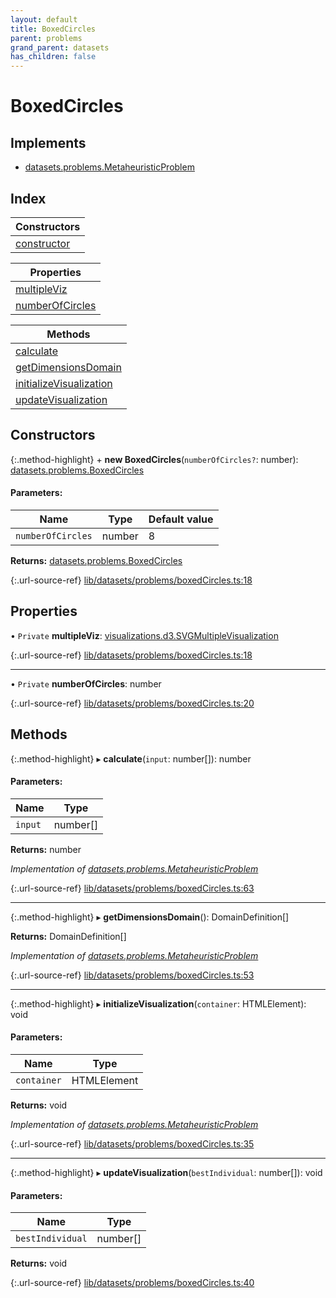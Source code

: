 ```yaml
---
layout: default
title: BoxedCircles
parent: problems
grand_parent: datasets
has_children: false
---
```


# BoxedCircles

## Implements

* [datasets.problems.MetaheuristicProblem](../../interfaces/datasets_problems_metaheuristicproblem)

## Index

| Constructors |
|-----------|
| [constructor](#constructor) |

| Properties |
|-----------|
| [multipleViz](#multipleviz) |
| [numberOfCircles](#numberofcircles) |

| Methods |
|-----------|
| [calculate](#calculate) |
| [getDimensionsDomain](#getdimensionsdomain) |
| [initializeVisualization](#initializevisualization) |
| [updateVisualization](#updatevisualization) |

## Constructors

{:.method-highlight}
\+ **new BoxedCircles**(`numberOfCircles?`: number): [datasets.problems.BoxedCircles](../datasets_problems_boxedcircles)

#### Parameters:

Name | Type | Default value |
------ | ------ | ------ |
`numberOfCircles` | number | 8 |

**Returns:** [datasets.problems.BoxedCircles](../datasets_problems_boxedcircles)

{:.url-source-ref}
[lib/datasets/problems/boxedCircles.ts:18](https://github.com/ascentcore/dataspot/blob/eafb62e/lib/datasets/problems/boxedCircles.ts#L18)

## Properties

• `Private` **multipleViz**: [visualizations.d3.SVGMultipleVisualization](../visualizations_d3_svgmultiplevisualization)

{:.url-source-ref}
[lib/datasets/problems/boxedCircles.ts:18](https://github.com/ascentcore/dataspot/blob/eafb62e/lib/datasets/problems/boxedCircles.ts#L18)

___

• `Private` **numberOfCircles**: number

{:.url-source-ref}
[lib/datasets/problems/boxedCircles.ts:20](https://github.com/ascentcore/dataspot/blob/eafb62e/lib/datasets/problems/boxedCircles.ts#L20)

## Methods

{:.method-highlight}
▸ **calculate**(`input`: number[]): number

#### Parameters:

Name | Type |
------ | ------ |
`input` | number[] |

**Returns:** number

*Implementation of [datasets.problems.MetaheuristicProblem](../../interfaces/datasets_problems_metaheuristicproblem)*

{:.url-source-ref}
[lib/datasets/problems/boxedCircles.ts:63](https://github.com/ascentcore/dataspot/blob/eafb62e/lib/datasets/problems/boxedCircles.ts#L63)

___

{:.method-highlight}
▸ **getDimensionsDomain**(): DomainDefinition[]

**Returns:** DomainDefinition[]

*Implementation of [datasets.problems.MetaheuristicProblem](../../interfaces/datasets_problems_metaheuristicproblem)*

{:.url-source-ref}
[lib/datasets/problems/boxedCircles.ts:53](https://github.com/ascentcore/dataspot/blob/eafb62e/lib/datasets/problems/boxedCircles.ts#L53)

___

{:.method-highlight}
▸ **initializeVisualization**(`container`: HTMLElement): void

#### Parameters:

Name | Type |
------ | ------ |
`container` | HTMLElement |

**Returns:** void

*Implementation of [datasets.problems.MetaheuristicProblem](../../interfaces/datasets_problems_metaheuristicproblem)*

{:.url-source-ref}
[lib/datasets/problems/boxedCircles.ts:35](https://github.com/ascentcore/dataspot/blob/eafb62e/lib/datasets/problems/boxedCircles.ts#L35)

___

{:.method-highlight}
▸ **updateVisualization**(`bestIndividual`: number[]): void

#### Parameters:

Name | Type |
------ | ------ |
`bestIndividual` | number[] |

**Returns:** void

{:.url-source-ref}
[lib/datasets/problems/boxedCircles.ts:40](https://github.com/ascentcore/dataspot/blob/eafb62e/lib/datasets/problems/boxedCircles.ts#L40)
